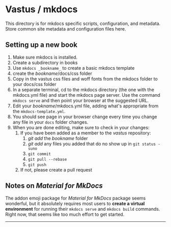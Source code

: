 # Vastus / mkdocs

This directory is for mkdocs specific scripts, configuration, and metadata.
Store common site metadata and configuration files here.

## Setting up a new book

1. Make sure mkdocs is installed.
1. Create a subdirectory in books
1. Use `mkdocs _bookname_` to create a basic mkdocs template
1. create the _bookname_/docs/css folder
1. Copy in the vastus css files and woff fonts from the mkdocs folder to your docs/css folder
1. In a separate terminal, cd to the mkdocs directory (the one with the mkdocs.yml file) and 
   start the mkdocs page server. Use the command `mkdocs serve` and then point your browser at the suggested URL.
1. Edit your _bookname_/mkdocs.yml file, adding what's appropriate from the `mkdocs-template.yml`.
1. You should see page in your browser change every time you change any file in your `docs` folder changes.
1. When you are done editing, make sure to check in your changes:
    1. If you have been added as a member to the *vastus* repository:
        1. _git add_ the _bookname_ folder
        1. _git add_ any files you added that do no show up in `git status -suno`
        1. `git commit`
        1. `git pull --rebase`
        1. `git push`
    1. If not, please create a pull request

## Notes on _Material for MkDocs_

The addon emoji package for _Material for MkDocs_ package seems wonderful, but it absolutely
requires most users to **create a virtual environment** for running their `mkdocs serve` and
`mkdocs build` commands. Right now, that seems like too much effort to get started.

----
